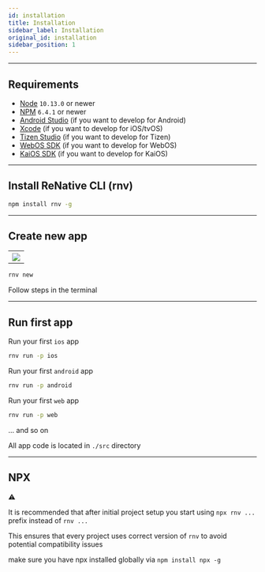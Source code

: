 ```yaml
---
id: installation
title: Installation
sidebar_label: Installation
original_id: installation
sidebar_position: 1
---
```


<!-- <img className="header-image" src="https://renative.org/img/ic_quickstart.png" width="50" height="50" /> -->

---
## Requirements

-   [Node](https://nodejs.org) `10.13.0` or newer
-   [NPM](https://npmjs.com/) `6.4.1` or newer
-   [Android Studio](https://developer.android.com/studio) (if you want to develop for Android)
-   [Xcode](https://developer.apple.com/xcode/) (if you want to develop for iOS/tvOS)
-   [Tizen Studio](https://developer.tizen.org/ko/development/tizen-studio/configurable-sdk) (if you want to develop for Tizen)
-   [WebOS SDK](http://webostv.developer.lge.com/sdk/installation/) (if you want to develop for WebOS)
-   [KaiOS SDK](https://developer.kaiostech.com) (if you want to develop for KaiOS)

---
## Install ReNative CLI (rnv)

```bash
npm install rnv -g
```

---
## Create new app

<table>
  <tr>
    <th>
    <img src="https://renative.org/img/cli_app_create1.gif" />
    </th>
  </tr>
</table>

```bash
rnv new
```

Follow steps in the terminal

---
## Run first app

Run your first `ios` app

```bash
rnv run -p ios
```

Run your first `android` app

```bash
rnv run -p android
```

Run your first `web` app

```bash
rnv run -p web
```

... and so on

All app code is located in `./src` directory

---
## NPX

⚠️

It is recommended that after initial project setup you start using `npx rnv ...` prefix instead of `rnv ...`

This ensures that every project uses correct version of `rnv` to avoid potential compatibility issues

make sure you have npx installed globally via `npm install npx -g`
